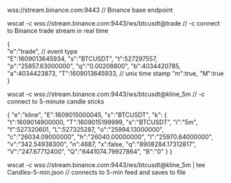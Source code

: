 wss://stream.binance.com:9443 // Binance base endpoint

wscat -c wss://stream.binance.com:9443/ws/btcusdt@trade // -c connect to Binance trade stream in real time

{  
 "e":"trade", // event type  
 "E":1609013645934,
"s":"BTCUSDT",
"t":527297557,
"p":"25857.63000000",
"q":"0.00208800",
"b":4034420785,
"a":4034423873,
"T":1609013645933, // unix time stamp
"m":true,
"M":true
}

wscat -c wss://stream.binance.com:9443/ws/btcusdt@kline_5m // -c connect to 5-minute candle sticks

{
"e":"kline",
"E":1609015000045,
"s":"BTCUSDT",
"k": {
"t":1609014900000,
"T":1609015199999,
"s":"BTCUSDT",
"i":"5m",
"f":527320601,
"L":527325287,
"o":"25994.13000000",
"c":"26034.09000000",
"h":"26040.00000000",
"l":"25970.64000000",
"v":"342.54938300",
"n":4687,
"x":false,
"q":"8908284.17312817",
"V":"247.67712400",
"Q":"6441074.79927864",
"B":"0"
}
}

wscat -c wss://stream.binance.com:9443/ws/btcusdt@kline_5m | tee Candles-5-min.json // connects to 5-min feed and saves to file
